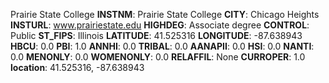 
Prairie State College
**INSTNM**: Prairie State College 
**CITY**: Chicago Heights 
**INSTURL**: www.prairiestate.edu 
**HIGHDEG**: Associate degree 
**CONTROL**: Public 
**ST_FIPS**: Illinois 
**LATITUDE**: 41.525316 
**LONGITUDE**: -87.638943 
**HBCU**: 0.0 
**PBI**: 1.0 
**ANNHI**: 0.0 
**TRIBAL**: 0.0 
**AANAPII**: 0.0 
**HSI**: 0.0 
**NANTI**: 0.0 
**MENONLY**: 0.0 
**WOMENONLY**: 0.0 
**RELAFFIL**: None 
**CURROPER**: 1.0 
**location**: 41.525316, -87.638943 